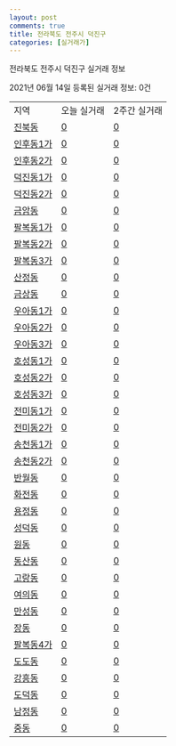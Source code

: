 ```yaml
---
layout: post
comments: true
title: 전라북도 전주시 덕진구
categories: [실거래가]
---
```


전라북도 전주시 덕진구 실거래 정보

2021년 06월 14일 등록된 실거래 정보: 0건


<table class="sortable">
  <tr>
    <td>지역</td>
    <td>오늘 실거래</td>
    <td>2주간 실거래</td>
  </tr>

  
  <tr class="item">
    <td><a href="4511310200.html">진북동</a></td>
    <td><a href="4511310200.html">0</a></td>
    <td><a href="4511310200.html">0</a></td>
  </tr>
    

  <tr class="item">
    <td><a href="4511310300.html">인후동1가</a></td>
    <td><a href="4511310300.html">0</a></td>
    <td><a href="4511310300.html">0</a></td>
  </tr>
    

  <tr class="item">
    <td><a href="4511310400.html">인후동2가</a></td>
    <td><a href="4511310400.html">0</a></td>
    <td><a href="4511310400.html">0</a></td>
  </tr>
    

  <tr class="item">
    <td><a href="4511310500.html">덕진동1가</a></td>
    <td><a href="4511310500.html">0</a></td>
    <td><a href="4511310500.html">0</a></td>
  </tr>
    

  <tr class="item">
    <td><a href="4511310600.html">덕진동2가</a></td>
    <td><a href="4511310600.html">0</a></td>
    <td><a href="4511310600.html">0</a></td>
  </tr>
    

  <tr class="item">
    <td><a href="4511310700.html">금암동</a></td>
    <td><a href="4511310700.html">0</a></td>
    <td><a href="4511310700.html">0</a></td>
  </tr>
    

  <tr class="item">
    <td><a href="4511310800.html">팔복동1가</a></td>
    <td><a href="4511310800.html">0</a></td>
    <td><a href="4511310800.html">0</a></td>
  </tr>
    

  <tr class="item">
    <td><a href="4511310900.html">팔복동2가</a></td>
    <td><a href="4511310900.html">0</a></td>
    <td><a href="4511310900.html">0</a></td>
  </tr>
    

  <tr class="item">
    <td><a href="4511311000.html">팔복동3가</a></td>
    <td><a href="4511311000.html">0</a></td>
    <td><a href="4511311000.html">0</a></td>
  </tr>
    

  <tr class="item">
    <td><a href="4511311100.html">산정동</a></td>
    <td><a href="4511311100.html">0</a></td>
    <td><a href="4511311100.html">0</a></td>
  </tr>
    

  <tr class="item">
    <td><a href="4511311200.html">금상동</a></td>
    <td><a href="4511311200.html">0</a></td>
    <td><a href="4511311200.html">0</a></td>
  </tr>
    

  <tr class="item">
    <td><a href="4511311300.html">우아동1가</a></td>
    <td><a href="4511311300.html">0</a></td>
    <td><a href="4511311300.html">0</a></td>
  </tr>
    

  <tr class="item">
    <td><a href="4511311400.html">우아동2가</a></td>
    <td><a href="4511311400.html">0</a></td>
    <td><a href="4511311400.html">0</a></td>
  </tr>
    

  <tr class="item">
    <td><a href="4511311500.html">우아동3가</a></td>
    <td><a href="4511311500.html">0</a></td>
    <td><a href="4511311500.html">0</a></td>
  </tr>
    

  <tr class="item">
    <td><a href="4511311600.html">호성동1가</a></td>
    <td><a href="4511311600.html">0</a></td>
    <td><a href="4511311600.html">0</a></td>
  </tr>
    

  <tr class="item">
    <td><a href="4511311700.html">호성동2가</a></td>
    <td><a href="4511311700.html">0</a></td>
    <td><a href="4511311700.html">0</a></td>
  </tr>
    

  <tr class="item">
    <td><a href="4511311800.html">호성동3가</a></td>
    <td><a href="4511311800.html">0</a></td>
    <td><a href="4511311800.html">0</a></td>
  </tr>
    

  <tr class="item">
    <td><a href="4511311900.html">전미동1가</a></td>
    <td><a href="4511311900.html">0</a></td>
    <td><a href="4511311900.html">0</a></td>
  </tr>
    

  <tr class="item">
    <td><a href="4511312000.html">전미동2가</a></td>
    <td><a href="4511312000.html">0</a></td>
    <td><a href="4511312000.html">0</a></td>
  </tr>
    

  <tr class="item">
    <td><a href="4511312100.html">송천동1가</a></td>
    <td><a href="4511312100.html">0</a></td>
    <td><a href="4511312100.html">0</a></td>
  </tr>
    

  <tr class="item">
    <td><a href="4511312200.html">송천동2가</a></td>
    <td><a href="4511312200.html">0</a></td>
    <td><a href="4511312200.html">0</a></td>
  </tr>
    

  <tr class="item">
    <td><a href="4511312300.html">반월동</a></td>
    <td><a href="4511312300.html">0</a></td>
    <td><a href="4511312300.html">0</a></td>
  </tr>
    

  <tr class="item">
    <td><a href="4511312400.html">화전동</a></td>
    <td><a href="4511312400.html">0</a></td>
    <td><a href="4511312400.html">0</a></td>
  </tr>
    

  <tr class="item">
    <td><a href="4511312500.html">용정동</a></td>
    <td><a href="4511312500.html">0</a></td>
    <td><a href="4511312500.html">0</a></td>
  </tr>
    

  <tr class="item">
    <td><a href="4511312600.html">성덕동</a></td>
    <td><a href="4511312600.html">0</a></td>
    <td><a href="4511312600.html">0</a></td>
  </tr>
    

  <tr class="item">
    <td><a href="4511312700.html">원동</a></td>
    <td><a href="4511312700.html">0</a></td>
    <td><a href="4511312700.html">0</a></td>
  </tr>
    

  <tr class="item">
    <td><a href="4511312800.html">동산동</a></td>
    <td><a href="4511312800.html">0</a></td>
    <td><a href="4511312800.html">0</a></td>
  </tr>
    

  <tr class="item">
    <td><a href="4511312900.html">고랑동</a></td>
    <td><a href="4511312900.html">0</a></td>
    <td><a href="4511312900.html">0</a></td>
  </tr>
    

  <tr class="item">
    <td><a href="4511313000.html">여의동</a></td>
    <td><a href="4511313000.html">0</a></td>
    <td><a href="4511313000.html">0</a></td>
  </tr>
    

  <tr class="item">
    <td><a href="4511313100.html">만성동</a></td>
    <td><a href="4511313100.html">0</a></td>
    <td><a href="4511313100.html">0</a></td>
  </tr>
    

  <tr class="item">
    <td><a href="4511313200.html">장동</a></td>
    <td><a href="4511313200.html">0</a></td>
    <td><a href="4511313200.html">0</a></td>
  </tr>
    

  <tr class="item">
    <td><a href="4511313300.html">팔복동4가</a></td>
    <td><a href="4511313300.html">0</a></td>
    <td><a href="4511313300.html">0</a></td>
  </tr>
    

  <tr class="item">
    <td><a href="4511313400.html">도도동</a></td>
    <td><a href="4511313400.html">0</a></td>
    <td><a href="4511313400.html">0</a></td>
  </tr>
    

  <tr class="item">
    <td><a href="4511313500.html">강흥동</a></td>
    <td><a href="4511313500.html">0</a></td>
    <td><a href="4511313500.html">0</a></td>
  </tr>
    

  <tr class="item">
    <td><a href="4511313600.html">도덕동</a></td>
    <td><a href="4511313600.html">0</a></td>
    <td><a href="4511313600.html">0</a></td>
  </tr>
    

  <tr class="item">
    <td><a href="4511313700.html">남정동</a></td>
    <td><a href="4511313700.html">0</a></td>
    <td><a href="4511313700.html">0</a></td>
  </tr>
    

  <tr class="item">
    <td><a href="4511313800.html">중동</a></td>
    <td><a href="4511313800.html">0</a></td>
    <td><a href="4511313800.html">0</a></td>
  </tr>
    


</table>
    